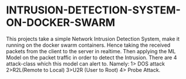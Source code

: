 # INTRUSION-DETECTION-SYSTEM-ON-DOCKER-SWARM
This projects take a simple Network Intrusion Detection System, make it running on the docker swarm containers. Hence taking the received packets from the client to the server in realtime. Then applying the ML Model on the packet traffic in order to detect the Intrusion. There are 4 attack-class which this model can alert to. Namely: 1> DOS attack 2>R2L(Remote to Local)  3>U2R (User to Root) 4> Probe Attack. 
